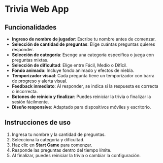 # Trivia Web App

## Funcionalidades

- **Ingreso de nombre de jugador**: Escribe tu nombre antes de comenzar.
- **Selección de cantidad de preguntas**: Elige cuántas preguntas quieres responder.
- **Selección de categoría**: Escoge una categoría específica o juega con preguntas mixtas.
- **Selección de dificultad**: Elige entre Fácil, Medio o Difícil.
- **Fondo animado**: Incluye fondo animado y efectos de niebla.
- **Temporizador visual**: Cada pregunta tiene un temporizador con barra de progreso y alerta visual.
- **Feedback inmediato**: Al responder, se indica si la respuesta es correcta o incorrecta.
- **Botones de reinicio y finalizar**: Puedes reiniciar la trivia o finalizar la sesión fácilmente.
- **Diseño responsive**: Adaptado para dispositivos móviles y escritorio.

## Instrucciones de uso

1. Ingresa tu nombre y la cantidad de preguntas.
2. Selecciona la categoría y dificultad.
3. Haz clic en **Start Game** para comenzar.
4. Responde las preguntas dentro del tiempo límite.
5. Al finalizar, puedes reiniciar la trivia o cambiar la configuración.
